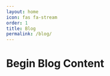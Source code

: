 ```yaml
---
layout: home
icon: fas fa-stream
order: 1
title: Blog
permalink: /blog/
---
```


# Begin Blog Content